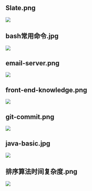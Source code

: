 ## Slate.png

![](https://michael18811380328.github.io/images/others/Slate.png)

## bash常用命令.jpg

![](https://michael18811380328.github.io/images/others/bash常用命令.jpg)

## email-server.png

![](https://michael18811380328.github.io/images/others/email-server.png)

## front-end-knowledge.png

![](https://michael18811380328.github.io/images/others/front-end-knowledge.png)

## git-commit.png

![](https://michael18811380328.github.io/images/others/git-commit.png)

## java-basic.jpg

![](https://michael18811380328.github.io/images/others/java-basic.jpg)

## 排序算法时间复杂度.png

![](https://michael18811380328.github.io/images/others/排序算法时间复杂度.png)

